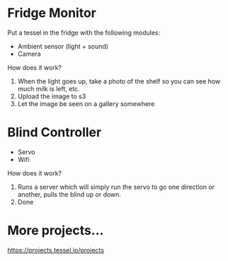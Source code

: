 # Fridge Monitor

Put a tessel in the fridge with the following modules:

* Ambient sensor (light + sound)
* Camera

How does it work?
1. When the light goes up, take a photo of the shelf so you can see how much milk is left, etc.
2. Upload the image to s3
3. Let the image be seen on a gallery somewhere

# Blind Controller

* Servo
* Wifi

How does it work?
1. Runs a server which will simply run the servo to go one direction or another, pulls the blind up or down.
2. Done

# More projects...

https://projects.tessel.io/projects
